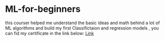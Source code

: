 # ML-for-beginners
this courser helped me understand the basic ideas and math behind a lot of ML algorithms and build my first Classifictaion and regression models , you can fid my certificate in the link below:
[Link ](https://coursera.org/share/8dbba2e2691409c7dbbf1d430b89e15e)
